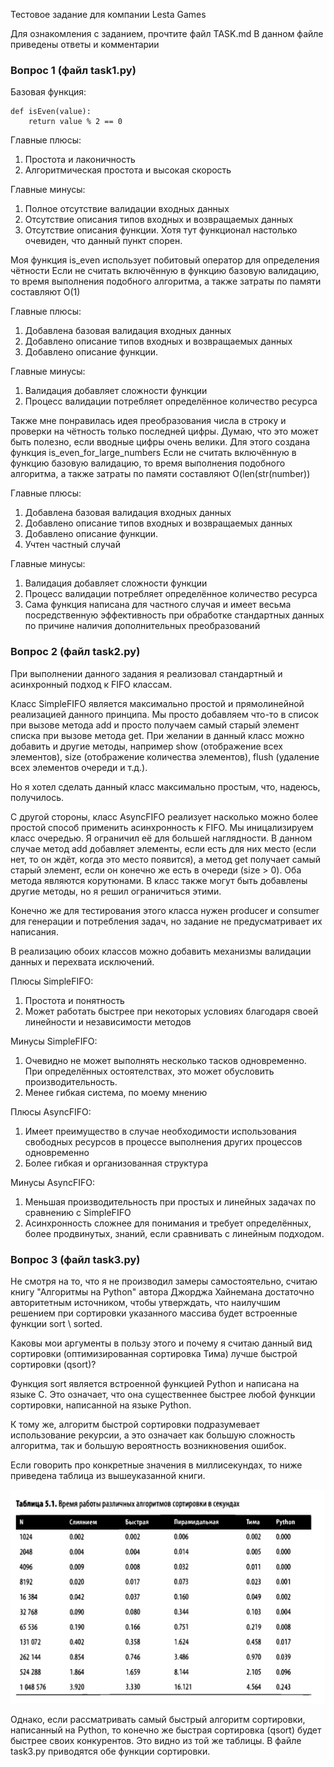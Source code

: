 Тестовое задание для компании Lesta Games

Для ознакомления с заданием, прочтите файл TASK.md
В данном файле приведены ответы и комментарии


### Вопрос 1 (файл task1.py)

Базовая функция:

    def isEven(value):
        return value % 2 == 0

Главные плюсы:
1) Простота и лаконичность
2) Алгоритмическая простота и высокая скорость

Главные минусы:
1) Полное отсутствие валидации входных данных
2) Отсутствие описания типов входных и возвращаемых данных
3) Отсутствие описания функции. Хотя тут функционал настолько очевиден, что данный пункт спорен.

Моя функция is_even использует побитовый оператор для определения чётности
Если не считать включённую в функцию базовую валидацию, то время выполнения подобного алгоритма,
а также затраты по памяти составляют О(1)

Главные плюсы:
1) Добавлена базовая валидация входных данных
2) Добавлено описание типов входных и возвращаемых данных
3) Добавлено описание функции.

Главные минусы:
1) Валидация добавляет сложности функции
2) Процесс валидации потребляет определённое количество ресурса

Также мне понравилась идея преобразования числа в строку и проверки на чётность только
последней цифры.
Думаю, что это может быть полезно, если вводные цифры очень велики.
Для этого создана функция is_even_for_large_numbers
Если не считать включённую в функцию базовую валидацию, то время выполнения подобного алгоритма,
а также затраты по памяти составляют O(len(str(number))

Главные плюсы:
1) Добавлена базовая валидация входных данных
2) Добавлено описание типов входных и возвращаемых данных
3) Добавлено описание функции.
4) Учтен частный случай

Главные минусы:
1) Валидация добавляет сложности функции
2) Процесс валидации потребляет определённое количество ресурса
3) Сама функция написана для частного случая и имеет весьма посредственную эффективность
при обработке стандартных данных по причине наличия дополнительных преобразований

### Вопрос 2 (файл task2.py)
При выполнении данного задания я реализовал стандартный и асинхронный подход к FIFO классам.

Класс SimpleFIFO является максимально простой и прямолинейной реализацией данного принципа.
Мы просто добавляем что-то в список при вызове метода add и просто получаем самый старый элемент
списка при вызове метода get. 
При желании в данный класс можно добавить и другие методы, например show (отображение всех элементов),
size (отображение количества элементов), flush (удаление всех элементов очереди и т.д.).

Но я хотел сделать данный класс максимально простым, что, надеюсь, получилось.

С другой стороны, класс AsyncFIFO реализует насколько можно более простой способ применить 
асинхронность к FIFO. Мы иницализируем класс очередью. Я ограничил её для большей наглядности.
В данном случае метод add добавляет элементы, если есть для них место (если нет, то он ждёт, когда это место появится), 
а метод get получает самый старый элемент,
если он конечно же есть в очереди (size > 0). Оба метода являются корутюнами. В класс также могут быть добавлены
другие методы, но я решил ограничиться этими.

Конечно же для тестирования этого класса нужен producer и consumer для генерации и потребления задач,
но задание не предусматривает их написания.

В реализацию обоих классов можно добавить механизмы валидации данных и перехвата исключений.

Плюсы SimpleFIFO:
1) Простота и понятность
2) Может работать быстрее при некоторых условиях благодаря своей линейности и независимости методов

Минусы SimpleFIFO:
1) Очевидно не может выполнять несколько тасков одновременно. При определённых остоятелствах, это может обусловить
производительность.
2) Менее гибкая система, по моему мнению

Плюсы AsyncFIFO:
1) Имеет преимущество в случае необходимости использования свободных ресурсов в процессе выполнения других процессов одновременно
2) Более гибкая и организованная структура

Минусы AsyncFIFO:
1) Меньшая производительность при простых и линейных задачах по сравнению с SimpleFIFO
2) Асинхронность сложнее для понимания и требует определённых, более продвинутых, знаний, если сравнивать с линейным подходом.

### Вопрос 3 (файл task3.py)

Не смотря на то, что я не производил замеры самостоятельно, считаю книгу "Алгоритмы на Python"
автора Джорджа Хайнемана достаточно авторитетным источником, чтобы утверждать,
что наилучшим решением при сортировки указанного массива будет встроенные функции sort \ sorted.

Каковы мои аргументы в пользу этого и почему я считаю данный вид сортировки (оптимизированная сортировка Тима)
лучше быстрой сортировки (qsort)?

Функция sort является встроенной функцией Python и написана на языке С. 
Это означает, что она существеннее быстрее любой функции сортировки, написанной
на языке Python. 

К тому же, алгоритм быстрой сортировки подразумевает использование рекурсии,
а это означает как большую сложность алгоритма, так и большую вероятность
возникновения ошибок.

Если говорить про конкретные значения в миллисекундах,
то ниже приведена таблица из вышеуказанной книги.

![img.png](img.png)

Однако, если рассматривать самый быстрый алгоритм сортировки, написанный на Python,
то конечно же быстрая сортировка (qsort) будет быстрее своих конкурентов. Это видно из той же таблицы.
В файле task3.py приводятся обе функции сортировки.


